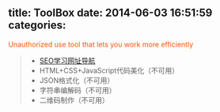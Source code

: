 title: ToolBox
date: 2014-06-03 16:51:59
categories:
---
<font color="#ff5500">Unauthorized use tool that lets you work more efficiently</font>

> * [SEO学习网址导航](/tools/seosite.html)
> * HTML+CSS+JavaScript代码美化（不可用）
> * JSON格式化（不可用）
> * 字符串编解码（不可用）
> * 二维码制作（不可用）


